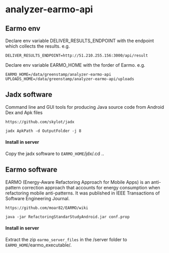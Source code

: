 # analyzer-earmo-api

## Earmo env

Declare env variable DELIVER_RESULTS_ENDPOINT with the endpoint which collects the results.
e.g.

```
DELIVER_RESULTS_ENDPOINT=http://51.210.255.156:3000/api/result
```

Declare env variable EARMO_HOME with the forder of Earmo.
e.g.

```
EARMO_HOME=/data/greenstamp/analyzer-earmo-api
UPLOADS_HOME=/data/greenstamp/analyzer-earmo-api/uploads
```


## Jadx software

Command line and GUI tools for producing Java source code from Android Dex and Apk files

``` https://github.com/skylot/jadx ```

``` jadx ApkPath -d OutputFolder -j 8 ```

#### Install in server

Copy the jadx software  to `EARMO_HOME`/jdx/.cd ..

## Earmo software

EARMO (Energy-Aware Refactoring Approach for Mobile Apps) is an anti-pattern correction approach that accounts for energy consumption when refactoring mobile anti-patterns. It was published in IEEE Transactions of Software Engineering Journal.

``` https://github.com/moar82/EARMO/wiki ```

``` java -jar RefactoringStandarStudyAndroid.jar conf.prop ```

#### Install in server

Extract the zip `earmo_server_files` in the /server folder to `EARMO_HOME`/earmo_executable/.

